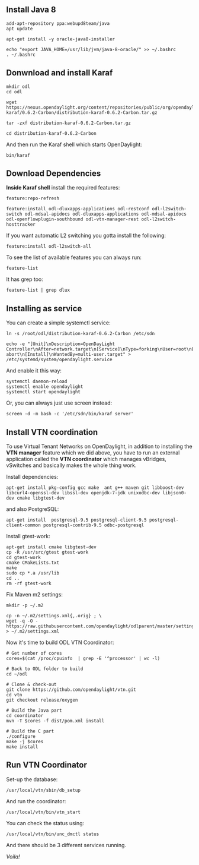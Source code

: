 
Install Java 8
--------------

```
add-apt-repository ppa:webupd8team/java
apt update

apt-get install -y oracle-java8-installer

echo "export JAVA_HOME=/usr/lib/jvm/java-8-oracle/" >> ~/.bashrc
. ~/.bashrc
```

Donwnload and install Karaf
---------------------------

```
mkdir odl
cd odl

wget https://nexus.opendaylight.org/content/repositories/public/org/opendaylight/integration/distribution-karaf/0.6.2-Carbon/distribution-karaf-0.6.2-Carbon.tar.gz

tar -zxf distribution-karaf-0.6.2-Carbon.tar.gz

cd distribution-karaf-0.6.2-Carbon
```

And then run the Karaf shell which starts OpenDaylight:

```
bin/karaf
```

Download Dependencies
---------------------

**Inside Karaf shell** install the required features:

```
feature:repo-refresh

feature:install odl-dluxapps-applications odl-restconf odl-l2switch-switch odl-mdsal-apidocs odl-dluxapps-applications odl-mdsal-apidocs odl-openflowplugin-southbound odl-vtn-manager-rest odl-l2switch-hosttracker
```

If you want automatic L2 switching you gotta install the following:

```
feature:install odl-l2switch-all
```

To see the list of available features you can always run:

```
feature-list
```

It has grep too:

```
feature-list | grep dlux
```

Installing as service
---------------------

You can create a simple systemctl service:

```
ln -s /root/odl/distribution-karaf-0.6.2-Carbon /etc/sdn

echo -e "[Unit]\nDescription=OpenDayLight Controller\nAfter=network.target\n[Service]\nType=forking\nUser=root\nExecStart=/etc/sdn/bin/start\nRestart=on-abort\n[Install]\nWantedBy=multi-user.target" > /etc/systemd/system/opendaylight.service

```

And enable it this way:

```
systemctl daemon-reload
systemctl enable opendaylight
systemctl start opendaylight
```

Or, you can always just use screen instead:

```
screen -d -m bash -c '/etc/sdn/bin/karaf server'
```

Install VTN coordination
------------------------

To use Virtual Tenant Networks on OpenDaylight, in addition to installing the **VTN manager** feature which we did above, you have to run an external application called the **VTN coordinator** which manages vBridges, vSwitches and basically makes the whole thing work.

Install dependencies:

```
apt-get install pkg-config gcc make  ant g++ maven git libboost-dev libcurl4-openssl-dev libssl-dev openjdk-7-jdk unixodbc-dev libjson0-dev cmake libgtest-dev
```

and also PostgreSQL:

```
apt-get install  postgresql-9.5 postgresql-client-9.5 postgresql-client-common postgresql-contrib-9.5 odbc-postgresql
```

Install gtest-work:

```
apt-get install cmake libgtest-dev
cp -R /usr/src/gtest gtest-work
cd gtest-work
cmake CMakeLists.txt
make
sudo cp *.a /usr/lib
cd ..
rm -rf gtest-work
```

Fix Maven m2 settings:

```
mkdir -p ~/.m2

cp -n ~/.m2/settings.xml{,.orig} ; \
wget -q -O - https://raw.githubusercontent.com/opendaylight/odlparent/master/settings.xml > ~/.m2/settings.xml
```

Now it's time to build ODL VTN Coordinator:

```
# Get number of cores
cores=$(cat /proc/cpuinfo  | grep -E '^processor' | wc -l)

# Back to ODL folder to build
cd ~/odl

# Clone & check-out
git clone https://github.com/opendaylight/vtn.git
cd vtn
git checkout release/oxygen

# Build the Java part
cd coordinator
mvn -T $cores -f dist/pom.xml install

# Build the C part
./configure
make -j $cores
make install

```

Run VTN Coordinator
-------------------

Set-up the database:

```
/usr/local/vtn/sbin/db_setup
```

And run the coordinator:

```
/usr/local/vtn/bin/vtn_start
```

You can check the status using:

```
/usr/local/vtn/bin/unc_dmctl status
```

And there should be 3 different services running.

*Voila!*
